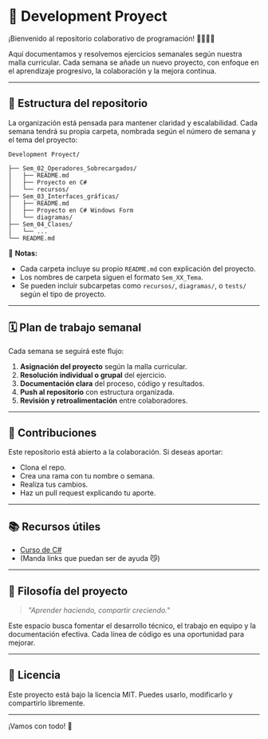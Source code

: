 # 🚧 Development Proyect

¡Bienvenido al repositorio colaborativo de programación! 👨‍💻👩‍💻

Aquí documentamos y resolvemos ejercicios semanales según nuestra malla curricular. Cada semana se añade un nuevo proyecto, con enfoque en el aprendizaje progresivo, la colaboración y la mejora continua.

---

## 📁 Estructura del repositorio

La organización está pensada para mantener claridad y escalabilidad. Cada semana tendrá su propia carpeta, nombrada según el número de semana y el tema del proyecto:

```
Development Proyect/

├── Sem_02_Operadores_Sobrecargados/
│   ├── README.md
│   ├── Proyecto en C#
│   └── recursos/
├── Sem_03_Interfaces_gráficas/
│   ├── README.md
│   ├── Proyecto en C# Windows Form
│   └── diagramas/
├── Sem_04_Clases/
│   └── ...
└── README.md
```

📌 **Notas:**

* Cada carpeta incluye su propio `README.md` con explicación del proyecto.
* Los nombres de carpeta siguen el formato `Sem_XX_Tema`.
* Se pueden incluir subcarpetas como `recursos/`, `diagramas/`, o `tests/` según el tipo de proyecto.

---

## 🗓️ Plan de trabajo semanal

Cada semana se seguirá este flujo:

1. **Asignación del proyecto** según la malla curricular.
2. **Resolución individual o grupal** del ejercicio.
3. **Documentación clara** del proceso, código y resultados.
4. **Push al repositorio** con estructura organizada.
5. **Revisión y retroalimentación** entre colaboradores.

---

## 🤝 Contribuciones

Este repositorio está abierto a la colaboración. Si deseas aportar:

* Clona el repo.
* Crea una rama con tu nombre o semana.
* Realiza tus cambios.
* Haz un pull request explicando tu aporte.

---

## 📚 Recursos útiles

* [Curso de C#](https://www.youtube.com/watch?v=L-f8u0hwi4Y)
* (Manda links que puedan ser de ayuda 😼)

---

## 🧠 Filosofía del proyecto

> *"Aprender haciendo, compartir creciendo."*

Este espacio busca fomentar el desarrollo técnico, el trabajo en equipo y la documentación efectiva. Cada línea de código es una oportunidad para mejorar.

---

## 📄 Licencia

Este proyecto está bajo la licencia MIT. Puedes usarlo, modificarlo y compartirlo libremente.

---
¡Vamos con todo! 🚀
```